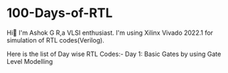# 100-Days-of-RTL
Hi👋 I'm Ashok G R,a VLSI enthusiast. I'm using Xilinx Vivado 2022.1 for simulation of RTL codes(Verilog).

Here is the list of Day wise RTL Codes:-
Day 1: Basic Gates by using Gate Level Modelling
